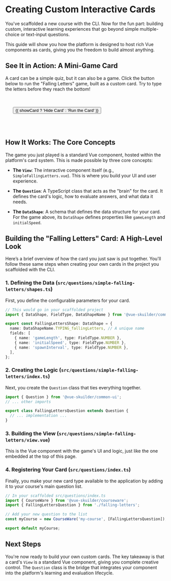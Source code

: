 <script setup>
import { ref } from 'vue'
import FallingLetters from '@vue-skuilder/courseware/typing/questions/falling-letters/FallingLetters.vue'

const showCard = ref(false)
const gameData = ref([
  { gameLength: 30, initialSpeed: 1, acceleration: 0.2, spawnInterval: 1 }
])
</script>

# Creating Custom Interactive Cards

You've scaffolded a new course with the CLI. Now for the fun part: building custom, interactive learning experiences that go beyond simple multiple-choice or text-input questions.

This guide will show you how the platform is designed to host rich Vue components as cards, giving you the freedom to build almost anything.

## See It in Action: A Mini-Game Card

A card can be a simple quiz, but it can also be a game. Click the button below to run the "Falling Letters" game, built as a custom card. Try to type the letters before they reach the bottom!

<div class="interactive-demo">
  <button @click="showCard = !showCard" class="vp-button vp-button-brand">
    {{ showCard ? 'Hide Card' : 'Run the Card' }}
  </button>
  <div v-if="showCard" class="demo-content">
    <FallingLetters :data="gameData" />
  </div>
</div>

<style>
.interactive-demo {
  background-color: var(--vp-c-bg-soft);
  padding: 1.5rem;
  border-radius: 8px;
  margin: 1.5rem 0;
}
.demo-content {
  margin-top: 1.5rem;
}
</style>

## How It Works: The Core Concepts

The game you just played is a standard Vue component, hosted within the platform's card system. This is made possible by three core concepts:

-   **The `View`**: The interactive component itself (e.g., `SimpleFallingLetters.vue`). This is where you build your UI and user experience.

-   **The `Question`**: A TypeScript class that acts as the "brain" for the card. It defines the card's logic, how to evaluate answers, and what data it needs.

-   **The `DataShape`**: A schema that defines the data structure for your card. For the game above, its `DataShape` defines properties like `gameLength` and `initialSpeed`.

## Building the "Falling Letters" Card: A High-Level Look

Here’s a brief overview of how the card you just saw is put together. You'll follow these same steps when creating your own cards in the project you scaffolded with the CLI.

### 1. Defining the Data (`src/questions/simple-falling-letters/shapes.ts`)

First, you define the configurable parameters for your card.

```typescript
// This would go in your scaffolded project
import { DataShape, FieldType, DataShapeName } from '@vue-skuilder/common';

export const FallingLettersShape: DataShape = {
  name: DataShapeName.TYPING_fallingLetters, // A unique name
  fields: [
    { name: 'gameLength', type: FieldType.NUMBER },
    { name: 'initialSpeed', type: FieldType.NUMBER },
    { name: 'spawnInterval', type: FieldType.NUMBER },
  ],
};
```

### 2. Creating the Logic (`src/questions/simple-falling-letters/index.ts`)

Next, you create the `Question` class that ties everything together.

```typescript
import { Question } from '@vue-skuilder/common-ui';
// ... other imports

export class FallingLettersQuestion extends Question {
  // ... implementation ...
}
```

### 3. Building the View (`src/questions/simple-falling-letters/view.vue`)

This is the Vue component with the game's UI and logic, just like the one embedded at the top of this page.

### 4. Registering Your Card (`src/questions/index.ts`)

Finally, you make your new card type available to the application by adding it to your course's main question list.

```typescript
// In your scaffolded src/questions/index.ts
import { CourseWare } from '@vue-skuilder/courseware';
import { FallingLettersQuestion } from './falling-letters';

// Add your new question to the list
const myCourse = new CourseWare('my-course', [FallingLettersQuestion]);

export default myCourse;
```

## Next Steps

You're now ready to build your own custom cards. The key takeaway is that a card's `View` is a standard Vue component, giving you complete creative control. The `Question` class is the bridge that integrates your component into the platform's learning and evaluation lifecycle.
